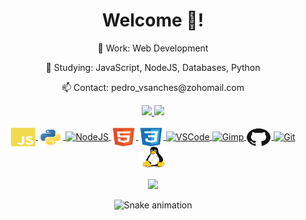 <h1 align="center">Welcome 👋!</h1>
<div align="center">
  <p>🔭 Work: Web Development</p>
  <p>🌱 Studying: JavaScript, NodeJS, Databases, Python</p>
  <p>📫 Contact: pedro_vsanches@zohomail.com</p>
</div>

<div align="center">
  <a href="https://github.com/pvsanches">
  <img height="180em" src="https://github-readme-stats.vercel.app/api?username=pvsanches&show_icons=true&theme=radical&include_all_commits=true&count_private=true"/>
  <img height="180em" src="https://github-readme-stats.vercel.app/api/top-langs/?username=pvsanches&layout=compact&langs_count=7&theme=radical"/>
</div>
  
<div style="display: inline_block" align="center"><br>
  <img align="center" alt="JavaScript" height="30" width="40" src="https://raw.githubusercontent.com/devicons/devicon/master/icons/javascript/javascript-plain.svg">
  <img align="center" alt="Python" height="30" width="40" src="https://raw.githubusercontent.com/devicons/devicon/master/icons/python/python-original.svg">
  <!--<img align="center" alt="PHP" height="45" width="55" src="https://raw.githubusercontent.com/devicons/devicon/master/icons/php/php-original.svg">-->
  <!--<img align="center" alt="mysql" height="40" width="40" src="https://raw.githubusercontent.com/devicons/devicon/master/icons/mysql/mysql-original-wordmark.svg">-->
  <img align="center" alt="NodeJS" height="30" width="40" src="https://cdn-icons-png.flaticon.com/512/919/919825.png">
  <img align="center" alt="HTML" height="30" width="40" src="https://raw.githubusercontent.com/devicons/devicon/master/icons/html5/html5-original.svg">
  <img align="center" alt="CSS" height="30" width="40" src="https://raw.githubusercontent.com/devicons/devicon/master/icons/css3/css3-original.svg">
  <img align="center" alt="VSCode" height="30px" width="40px" src="https://cdn.jsdelivr.net/gh/devicons/devicon/icons/vscode/vscode-original.svg">
  <img align="center" alt="Gimp" height="40px" width="50px" src="https://cdn.jsdelivr.net/gh/devicons/devicon/icons/gimp/gimp-original.svg">
  <img align="center" alt="GitHub" height="30" width="40" src="https://raw.githubusercontent.com/devicons/devicon/master/icons/github/github-original.svg">
  <img align="center" alt="Git" height="30px" width="40px" src="https://cdn.jsdelivr.net/gh/devicons/devicon/icons/git/git-original.svg">
  <img align="center" alt="Linux" height="35px" width="45px" src="https://raw.githubusercontent.com/devicons/devicon/master/icons/linux/linux-original.svg">
</div><br>
  
<div align="center">
   <a href="#" target="_blank"><img src="https://img.shields.io/badge/-LinkedIn-%230077B5?style=for-the-badge&logo=linkedin&logoColor=white" target="_blank"></a>
  
   ![Snake animation](https://github.com/yanmada/yanmada/blob/output/github-contribution-grid-snake.svg)  
  
</div>
